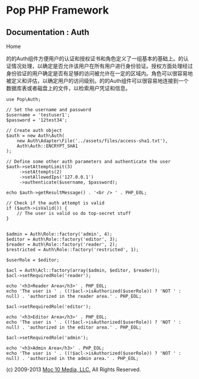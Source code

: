 Pop PHP Framework
=================

Documentation : Auth
--------------------

Home

的的Auth组件方便用户的认证和授权证书和角色定义了一组基本的基础上。的认证情况处理，以确定是否允许该用户在所有用户进行身份验证。授权方面处理经过身份验证的用户确定是否有足够的访问被允许在一定的区域内。角色可以很容易地被定义和评估，以确定用户的访问级别。的的Auth组件可以很容易地连接到一个数据库表或者磁盘上的文件，以检索用户凭证和信息。

    use Pop\Auth;

    // Set the username and password
    $username = 'testuser1';
    $password = '12test34';

    // Create auth object
    $auth = new Auth\Auth(
        new Auth\Adapter\File('../assets/files/access-sha1.txt'),
        Auth\Auth::ENCRYPT_SHA1
    );

    // Define some other auth parameters and authenticate the user
    $auth->setAttemptLimit(3)
         ->setAttempts(2)
         ->setAllowedIps('127.0.0.1')
         ->authenticate($username, $password);

    echo $auth->getResultMessage() . '<br /> ' . PHP_EOL;

    // Check if the auth attempt is valid
    if ($auth->isValid()) {
        // The user is valid so do top-secret stuff
    }


    $admin = Auth\Role::factory('admin', 4);
    $editor = Auth\Role::factory('editor', 3);
    $reader = Auth\Role::factory('reader', 2);
    $restricted = Auth\Role::factory('restricted', 1);

    $userRole = $editor;

    $acl = Auth\Acl::factory(array($admin, $editor, $reader));
    $acl->setRequiredRole('reader');

    echo '<h3>Reader Area</h3>' . PHP_EOL;
    echo 'The user is ' . ((!$acl->isAuthorized($userRole)) ? 'NOT ' : null) . 'authorized in the reader area.' . PHP_EOL;

    $acl->setRequiredRole('editor');

    echo '<h3>Editor Area</h3>' . PHP_EOL;
    echo 'The user is ' . ((!$acl->isAuthorized($userRole)) ? 'NOT ' : null) . 'authorized in the editor area.' . PHP_EOL;

    $acl->setRequiredRole('admin');

    echo '<h3>Admin Area</h3>' . PHP_EOL;
    echo 'The user is ' . ((!$acl->isAuthorized($userRole)) ? 'NOT ' : null) . 'authorized in the admin area.' . PHP_EOL;

\(c) 2009-2013 [Moc 10 Media, LLC.](http://www.moc10media.com) All
Rights Reserved.
